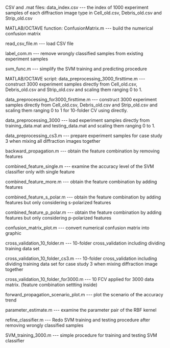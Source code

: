 CSV and .mat files:
data_index.csv
--- the index of 1000 experiment samples of each diffraction image type in Cell_old.csv, Debris_old.csv and Strip_old.csv


MATLAB/OCTAVE function:
ConfusionMatrix.m
--- build the numerical confusion matrix

read_csv_file.m
--- load CSV file 

label_com.m
--- remove wrongly classified samples from existing experiment samples

svm_func.m
--- simplify the SVM training and predicting procedure 


MATLAB/OCTAVE script:
data_preprocessing_3000_firsttime.m
--- construct 3000 experiment samples directly from Cell_old.csv, Debris_old.csv and Strip_old.csv and scaling them ranging 0 to 1.

data_preprocessing_for3000_firsttime.m
--- construct 3000 experiment samples directly from Cell_old.csv, Debris_old.csv and Strip_old.csv and scaling them ranging 0 to 1 for 10-folder CV using directly.

data_preprocessing_3000
--- load experiment samples directly from training_data.mat and testing_data.mat and scaling them ranging 0 to 1.

data_preprocessing_cs3.m
--- prepare experiment samples for case study 3 when mixing all diffraction images together

backward_propagation.m
--- obtain the feature combination by removing features

combined_feature_single.m
--- examine the accuracy level of the SVM classifier only with single feature

combined_feature_more.m
--- obtain the feature combination by adding features

combined_feature_s_polar.m
--- obtain the feature combination by adding features but only considering s-polarized features

combined_feature_p_polar.m
--- obtain the feature combination by adding features but only considering p-polarized features

confusion_matrix_plot.m
--- convert numerical confusion matrix into graphic

cross_validation_10_folder.m
--- 10-folder cross_validation including dividing training data set

cross_validation_10_folder_cs3.m
--- 10-folder cross_validation including dividing training data set for case study 3 when mixing diffraction image together

cross_validation_10_folder_for3000.m
--- 10 FCV applied for 3000 data matrix. (feature combination settting inside)

forward_propagation_scenario_plot.m
--- plot the scenario of the accuracy trend

parameter_estimate.m
--- examine the parameter pair of the RBF kernel

refine_classifier.m
--- Redo SVM training and testing procedure after removing wrongly classified samples

SVM_training_3000.m
--- simple procedure for training and testing SVM classifier




